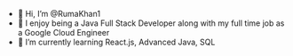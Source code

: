 - 👋 Hi, I’m @RumaKhan1
- 👀 I enjoy being a Java Full Stack Developer along with my full time job as a Google Cloud Engineer
- 🌱 I’m currently learning React.js, Advanced Java, SQL




<!---
RumaKhan1/RumaKhan1 is a ✨ special ✨ repository because its `README.md` (this file) appears on your GitHub profile.
You can click the Preview link to take a look at your changes.
--->
